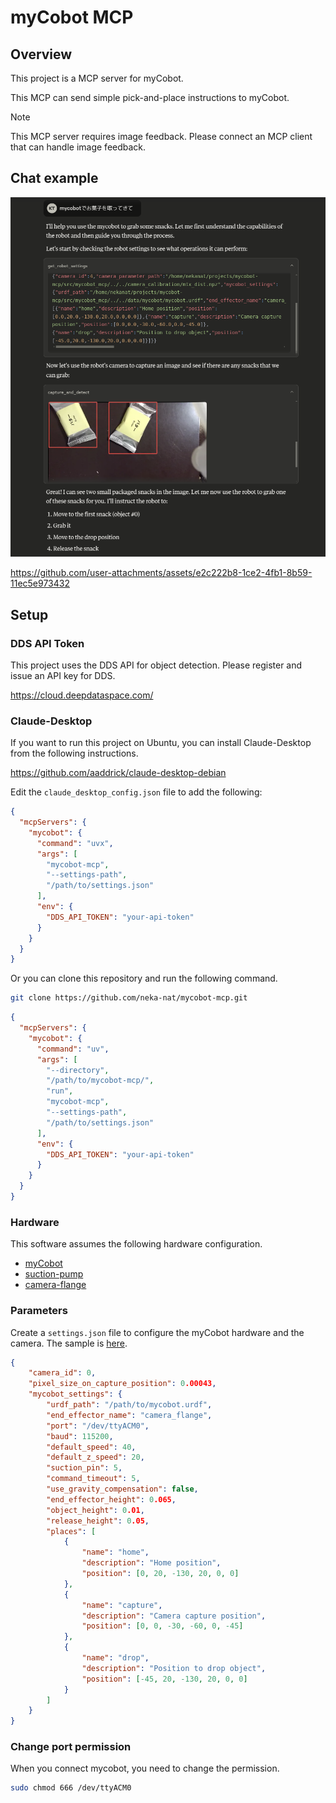 # myCobot MCP

## Overview

This project is a MCP server for myCobot.

This MCP can send simple pick-and-place instructions to myCobot.

> [!NOTE]
> This MCP server requires image feedback.
> Please connect an MCP client that can handle image feedback.

## Chat example

![chat](assets/chat_screenshot.png)

https://github.com/user-attachments/assets/e2c222b8-1ce2-4fb1-8b59-11ec5e973432

## Setup

### DDS API Token

This project uses the DDS API for object detection.
Please register and issue an API key for DDS.

https://cloud.deepdataspace.com/

### Claude-Desktop

If you want to run this project on Ubuntu, you can install Claude-Desktop from the following instructions.

https://github.com/aaddrick/claude-desktop-debian

Edit the `claude_desktop_config.json` file to add the following:

```json
{
  "mcpServers": {
    "mycobot": {
      "command": "uvx",
      "args": [
        "mycobot-mcp",
        "--settings-path",
        "/path/to/settings.json"
      ],
      "env": {
        "DDS_API_TOKEN": "your-api-token"
      }
    }
  }
}
```

Or you can clone this repository and run the following command.

```bash
git clone https://github.com/neka-nat/mycobot-mcp.git
```

```json
{
  "mcpServers": {
    "mycobot": {
      "command": "uv",
      "args": [
        "--directory",
        "/path/to/mycobot-mcp/",
        "run",
        "mycobot-mcp",
        "--settings-path",
        "/path/to/settings.json"
      ],
      "env": {
        "DDS_API_TOKEN": "your-api-token"
      }
    }
  }
}
```


### Hardware

This software assumes the following hardware configuration.

* [myCobot](https://shop.elephantrobotics.com/collections/mycobot/products/mycobot-worlds-smallest-and-lightest-six-axis-collaborative-robot)
* [suction-pump](https://shop.elephantrobotics.com/collections/suction-pumps/products/suction-pump-2-0)
* [camera-flange](https://shop.elephantrobotics.com/collections/camera-modules/products/camera-flange-2-0)


### Parameters

Create a `settings.json` file to configure the myCobot hardware and the camera.
The sample is [here](https://github.com/neka-nat/mycobot-mcp/blob/master/data/sample_settings.json).

```json
{
    "camera_id": 0,
    "pixel_size_on_capture_position": 0.00043,
    "mycobot_settings": {
        "urdf_path": "/path/to/mycobot.urdf",
        "end_effector_name": "camera_flange",
        "port": "/dev/ttyACM0",
        "baud": 115200,
        "default_speed": 40,
        "default_z_speed": 20,
        "suction_pin": 5,
        "command_timeout": 5,
        "use_gravity_compensation": false,
        "end_effector_height": 0.065,
        "object_height": 0.01,
        "release_height": 0.05,
        "places": [
            {
                "name": "home",
                "description": "Home position",
                "position": [0, 20, -130, 20, 0, 0]
            },
            {
                "name": "capture",
                "description": "Camera capture position",
                "position": [0, 0, -30, -60, 0, -45]
            },
            {
                "name": "drop",
                "description": "Position to drop object",
                "position": [-45, 20, -130, 20, 0, 0]
            }
        ]
    }
}
```

### Change port permission

When you connect mycobot, you need to change the permission.

```bash
sudo chmod 666 /dev/ttyACM0
```
